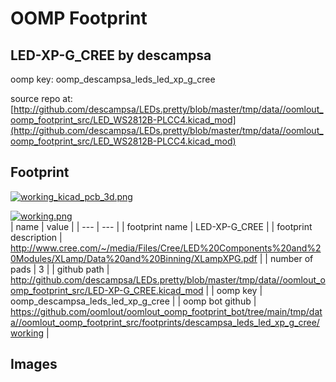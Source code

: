 # OOMP Footprint  
## LED-XP-G_CREE  by descampsa  
  
oomp key: oomp_descampsa_leds_led_xp_g_cree  
  
source repo at: [http://github.com/descampsa/LEDs.pretty/blob/master/tmp/data//oomlout_oomp_footprint_src/LED_WS2812B-PLCC4.kicad_mod](http://github.com/descampsa/LEDs.pretty/blob/master/tmp/data//oomlout_oomp_footprint_src/LED_WS2812B-PLCC4.kicad_mod)  
## Footprint  
  
[![working_kicad_pcb_3d.png](working_kicad_pcb_3d_600.png)](working_kicad_pcb_3d.png)  
  
[![working.png](working_600.png)](working.png)  
| name | value | 
| --- | --- | 
| footprint name | LED-XP-G_CREE | 
| footprint description | http://www.cree.com/~/media/Files/Cree/LED%20Components%20and%20Modules/XLamp/Data%20and%20Binning/XLampXPG.pdf | 
| number of pads | 3 | 
| github path | http://github.com/descampsa/LEDs.pretty/blob/master/tmp/data//oomlout_oomp_footprint_src/LED-XP-G_CREE.kicad_mod | 
| oomp key | oomp_descampsa_leds_led_xp_g_cree | 
| oomp bot github | https://github.com/oomlout/oomlout_oomp_footprint_bot/tree/main/tmp/data//oomlout_oomp_footprint_src/footprints/descampsa_leds_led_xp_g_cree/working | 
## Images  
